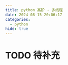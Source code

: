 ```yaml
---
title: python 高阶 - 多线程
date: 2024-08-15 20:06:17
categories:
  - python
hide: true
---
```


# TODO 待补充
